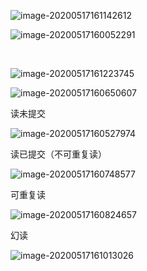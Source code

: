 ![image-20200517161142612](https://tva1.sinaimg.cn/large/007S8ZIlgy1gewexzunfvj30s60f045o.jpg)

 

![image-20200517160052291](https://tva1.sinaimg.cn/large/007S8ZIlgy1gewey6bqmtj30qa0h045l.jpg)

​    

![image-20200517161223745](https://tva1.sinaimg.cn/large/007S8ZIlgy1geweya4jx0j30ri05ogo1.jpg)

![image-20200517160650607](https://tva1.sinaimg.cn/large/007S8ZIlgy1geweydifu3j30s80ec498.jpg) 



读未提交

![image-20200517160527974](https://tva1.sinaimg.cn/large/007S8ZIlgy1geweyfrvlij30s80g8wke.jpg) 

 读已提交（不可重复读）

![image-20200517160748577](https://tva1.sinaimg.cn/large/007S8ZIlgy1geweyi89jpj30u60fitfm.jpg)



可重复读

![image-20200517160824657](https://tva1.sinaimg.cn/large/007S8ZIlgy1geweyktuboj30u60fin41.jpg)



幻读

![image-20200517161013026](https://tva1.sinaimg.cn/large/007S8ZIlgy1geweynwf1oj30u60fin4g.jpg)






